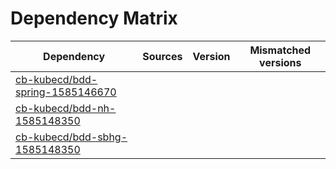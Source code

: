 # Dependency Matrix

Dependency | Sources | Version | Mismatched versions
---------- | ------- | ------- | -------------------
[cb-kubecd/bdd-spring-1585146670](https://github.com/cb-kubecd/bdd-spring-1585146670.git) |  | []() | 
[cb-kubecd/bdd-nh-1585148350](https://github.com/cb-kubecd/bdd-nh-1585148350.git) |  | []() | 
[cb-kubecd/bdd-sbhg-1585148350](https://github.com/cb-kubecd/bdd-sbhg-1585148350.git) |  | []() | 
